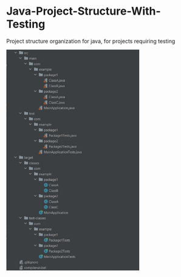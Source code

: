 # Java-Project-Structure-With-Testing
Project structure organization for java, for projects requiring testing

<p>
  <img src="https://github.com/Chahat08/Java-Project-Structure-With-Testing/blob/main/project_structure.jpg" width="350" title="hover text">
</p>
